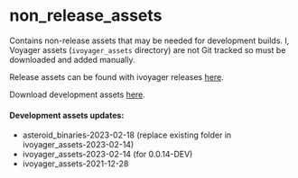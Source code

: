 # non_release_assets
Contains non-release assets that may be needed for development builds. I, Voyager assets (`ivoyager_assets` directory) are not Git tracked so must be downloaded and added manually.

Release assets can be found with ivoyager releases [here](https://github.com/ivoyager/ivoyager/releases).

Download development assets [here](https://github.com/ivoyager/non_release_assets/releases).

#### Development assets updates:
* asteroid_binaries-2023-02-18 (replace existing folder in ivoyager_assets-2023-02-14)
* ivoyager_assets-2023-02-14 (for 0.0.14-DEV)
* ivoyager_assets-2021-12-28

